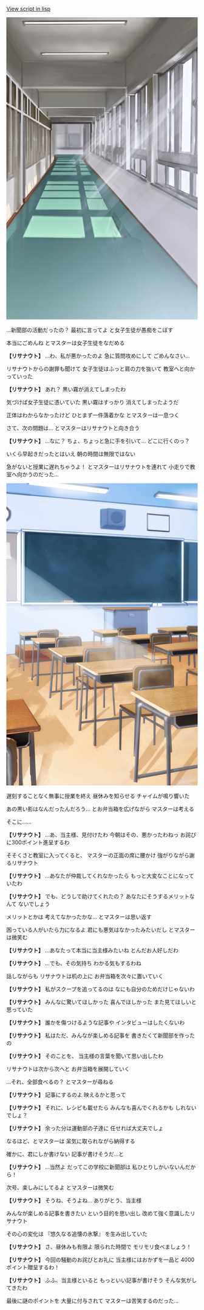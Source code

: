 [View script in lisp](../scripts/20301213.txt)

![corridor_daytime.png](../images/backgrounds/corridor_daytime.png)

…新聞部の活動だったの？
最初に言ってよ
と女子生徒が愚痴をこぼす

本当にごめんね
とマスターは女子生徒をなだめる

**【リサナウト】**
…わ、私が悪かったのよ
急に質問攻めにして
ごめんなさい…

リサナウトからの謝罪も聞けて
女子生徒はふっと肩の力を抜いて
教室へと向かっていった

**【リサナウト】**
あれ？
黒い霧が消えてしまったわ

気づけば女子生徒に憑いていた
黒い霧はすっかり
消えてしまったようだ

正体はわからなかったけど
ひとまず一件落着かな
とマスターは一息つく

さて、次の問題は…
とマスターはリサナウトと向き合う

**【リサナウト】**
…なに？
ちょ、ちょっと急に手を引いて…
どこに行くのっ？

いくら早起きだったとはいえ
朝の時間は無限ではない

急がないと授業に遅れちゃうよ！
とマスターはリサナウトを連れて
小走りで教室へ向かうのだった…

![classroom01.png](../images/backgrounds/classroom01.png)

遅刻することなく無事に授業を終え
昼休みを知らせる
チャイムが鳴り響いた

あの黒い影はなんだったんだろう…
とお弁当箱を広げながら
マスターは考える

そこに……

**【リサナウト】**
…あ、当主様、見付けたわ
今朝はその、悪かったわねっ
お詫びに300ポイント進呈するわ

そそくさと教室に入ってくると、
マスターの正面の席に腰かけ
強がりながら謝るリサナウト

**【リサナウト】**
…あなたが仲裁してくれなかったら
もっと大変なことになっていたわ

**【リサナウト】**
でも、どうして助けてくれたの？
あなたにそうするメリットなんて
ないでしょう

メリットとかは
考えてなかったかな…
とマスターは思い返す

困っている人がいたら力になるよ
君にも悪気はなかったみたいだし
とマスターは微笑む

**【リサナウト】**
…あなたって本当に当主様みたいね
とんだお人好しだわ

**【リサナウト】**
…でも、その気持ち
わかる気もするわね

話しながらも
リサナウトは机の上に
お弁当箱を次々に置いていく

**【リサナウト】**
私がスクープを追ってるのは
なにも自分のためだけじゃないわ

**【リサナウト】**
みんなに驚いてほしかった
喜んでほしかった
また見てほしいと思っていた

**【リサナウト】**
誰かを傷つけるような記事や
インタビューはしたくないわ

**【リサナウト】**
私はただ、みんなが楽しめる記事を
書きたくて新聞部を作ったの

**【リサナウト】**
そのことを、
当主様の言葉を聞いて思い出したわ

リサナウトは次から次へと
お弁当箱を展開していく

…それ、全部食べるの？
とマスターが尋ねる

**【リサナウト】**
記事にするのよ
映えるかと思って

**【リサナウト】**
それに、レシピも載せたら
みんなも喜んでくれるかも
しれないでしょ？

**【リサナウト】**
余った分は運動部の子達に
任せれば大丈夫でしょ

なるほど、とマスターは
呆気に取られながら納得する

確かに、君にしか書けない
記事が書けそうだ…と

**【リサナウト】**
…当然よ
だってこの学校に新聞部は
私ひとりしかいないんだから！

次号、楽しみにしてるよ
とマスターは微笑む

**【リサナウト】**
そうね、そうよね…
ありがとう、当主様

みんなが楽しめる記事を書きたい
という目的を思い出し
改めて強く意識したリサナウト

その心の変化は
『悠久なる追懐の氷撃』
を生み出していた

**【リサナウト】**
さ、昼休みも有限よ
限られた時間で
モリモリ食べましょう！

**【リサナウト】**
今回の騒動のお詫びとお礼に
当主様にはおかずを一品と
4000ポイント贈呈するわ！

**【リサナウト】**
ふふ、当主様といると
もっといい記事が書けそう
そんな気がしてきたわ

最後に謎のポイントを
大量に付与されて
マスターは苦笑するのだった…
